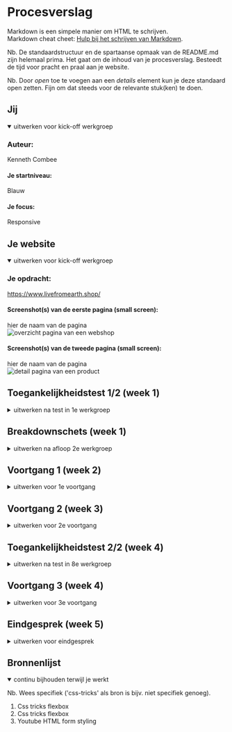# Procesverslag
Markdown is een simpele manier om HTML te schrijven.  
Markdown cheat cheet: [Hulp bij het schrijven van Markdown](https://github.com/adam-p/markdown-here/wiki/Markdown-Cheatsheet).

Nb. De standaardstructuur en de spartaanse opmaak van de README.md zijn helemaal prima. Het gaat om de inhoud van je procesverslag. Besteedt de tijd voor pracht en praal aan je website.

Nb. Door *open* toe te voegen aan een *details* element kun je deze standaard open zetten. Fijn om dat steeds voor de relevante stuk(ken) te doen.





## Jij

<details open>
  <summary>uitwerken voor kick-off werkgroep</summary>

  ### Auteur:
  Kenneth Combee

  #### Je startniveau:
  Blauw

  #### Je focus:
  Responsive
 
</details>





## Je website

<details open>
  <summary>uitwerken voor kick-off werkgroep</summary>

  ### Je opdracht:
  https://www.livefromearth.shop/

  #### Screenshot(s) van de eerste pagina (small screen): 
  hier de naam van de pagina  
  <img src="readme-images/FEDpage1.png" width="375px" alt="overzicht pagina van een webshop">

  #### Screenshot(s) van de tweede pagina (small screen):
  hier de naam van de pagina  
  <img src="readme-images/FEDpage2.png" width="375px" alt="detail pagina van een product">
 
</details>



## Toegankelijkheidstest 1/2 (week 1)

<details>
  <summary>uitwerken na test in 1e werkgroep</summary>

  ### Mijn bevindingen Campina website van Redouan:

  #### Screenreader
  Toegankelijkheid test Campina homepage

  Wat valt op screenreader:
  Door middel van de rotor kun je selecteren op welk onderdeel je wilt zoeken met de voice over (FOTO ROTOR google)

  Screenreader heading:
  Geeft aan of het h1,h2, h3 of h4 is
  Op Campina home is de menu banner h2
  H3 zijn de kopjes in de footer.
  Geeft aan dat je op de laatste heading bent als je helemaal naar beneden scrollt

  Screenreader links: 
  Veel links op de pagina van Campina. Interessante is dat die zelfs door de links in de dropdown van de menu items heengaat, deze zijn niet zichtbaar tenzij je over de menu items hoverd. Apart maar dit kan voor een blinde denk ik wel handig zijn om te zien wat er allemaal in de navigatie zit.
  Geeft aan dat dat ‘first link’ in de UPS bar zit.

  Zo ziet de rotor er in de UI uit:

  <img src="readme-images/rotor.png" width="375px" alt="detail pagina van een product">


  #### Muis en Toetsenbord 
  Bediening, wat valt op:
  Kan alleen door de site navigeren door te tabben en dit gaat alleen naar beneden. Het is dus niet mogelijk op met de pijltjes naar links en rechts te navigeren.
  Door de pijltjes te gebruiken of spatie kun je scrollen op de pagina.

  Volgorde, wat valt op:
  De volgorde gaat door de lists heen. In de footer gaat dat van boven naar beneden
  Op de producten pagina gaat de volgorde door de list heen wel horizontaal.
  Ook ga je door deze manier van navigeren weer door alle submenu items die niet zichtbaar zijn.

  State, wat valt op:
  Active state word getoond als iets geselecteerd is door middel van te tabben. Hover en focus niet.


  #### Motoriek (shocks, elastiekjes)
  Slechte motoriek:
  Elastieken om je vingers nemen de vrijheid weg die je gewent bent door al je verschillende vingers een andere kant op te laten bewegen. Hierdoor ben je een stuk minder snel met typen.

  Concentratieprobleem:
  Hier kan ik niet veel over te zeggen.

  Spasmes:
  Erg genoten van de EMS Spierstimulator, mooi dat zoiets mag worden toegepast op studenten. Alleen kunnen de effecten wel zo heftig zijn dat je bijna geen gebruik kan maken van bijvoorbeeld een computer.

  ()


  #### Visueel (brillen, contrast, kleurenblind, dark/light). 
  Brillen:
  Verschillende vormen visuele beperkingen zijn te ervaren door deze brillen:

  <img src="readme-images/brillen.png" width="375px" alt="brillen met effecten gebruikt in tijdens de toegankelijkheid test">

  Hier een voorbeeld van als je door de 'blurry bril' kijkt:

  <img src="readme-images/blurryvision.png" width="375px" alt="blurry vision">

  Kluerenblind:
  De Campina branding (groene kleur) komt niet terug bij verschillende soorten van kleurenblindheid maar alle elementen zijn nog wel te zien en te begrijpen
  Voorbeeld van de Campina website als je de visuale beperking 'Protanopia' hebben:

  <img src="readme-images/campinageel.png" width="375px" alt="visuele beperking protanopia">

  Voorbeeld van de Campina website als je de visuale beperking 'Tritanopia' zou hebben:

  <img src="readme-images/campinablauw.png" width="375px" alt="visuele beperking tritanopia">

  Dark/light-mode:
  Er is geen dark-mode beschikbaar vanuit de browser en er is ook geen toggle om dark-mode aan te zetten op de website zelf.

### Redoun z'n bevindingen voor mijn website (Live From Earth Shop):

  -Voice over-
  Bevinding 1: De homepagina van de website bevat geen headings. Deze staan niet als optie in de Rotor.
  Bevinding 2: Op de homepagina zijn de linkjes vrij duidelijk. Vooral omdat (bijna) alle content hierop linkjes zijn.
  Bevinding 3: De links zijn ook de titels.

  -Toetsenbord & muis-
  Bevinding 1: De tab gaat wel logisch door alle elementen heen. Maar je kunt niet zien op welke element je zit.
  Bevinding 2: Bij de producten pagina is het niet alleen dat je niet de tab selecgie ziet. Maar de volgorde van de tab navigatie gaat is niet logisch. Het is ook ondeuidelijk waar het begint en eindigt.

</details>



## Breakdownschets (week 1)

<details>
  <summary>uitwerken na afloop 2e werkgroep</summary>

  ### de hele pagina: 
  <img src="readme-images/dummy-plaatje.jpg" width="375px" alt="breakdown van de hele pagina">

  ### dynamisch deel (bijv menu): 
  <img src="readme-images/dummy-plaatje.jpg" width="375px" alt="breakdown van een dynamisch deel">

  ### wellicht nog een dynamisch deel (bijv filter): 
  <img src="readme-images/dummy-plaatje.jpg" width="375px" alt="breakdown van nog een dynamisch deel">

</details>





## Voortgang 1 (week 2)

<details>
  <summary>uitwerken voor 1e voortgang</summary>

  ### Stand van zaken
  hier dit ging goed & dit was lastig (neem ook screenshots op van delen van je website en code)


  ### Agenda voor meeting
  samen met je groepje opstellen

  Chelsey:
  website: starbucks.nl

  Mauro:
  website: garagenoord.com
  tekst langs de zijkant laten bewegen; writing-mode & marquee

  Stein:
  website: spoorwegmusuem.nl

  Kenneth:
  website:livefromearth.shop
  Ben geholpen met de opzet van m'n html

  ### Verslag van meeting
  hier na afloop snel de uitkomsten van de meeting vastleggen

  - HTML opzet
  - Sanne heeft na afloop nog eventjes geholpen
  - 

</details>





## Voortgang 2 (week 3)

<details>
  <summary>uitwerken voor 2e voortgang</summary>

  ### Stand van zaken
  hier dit ging goed & dit was lastig (neem ook screenshots op van delen van je website en code)

  Ben blij hoe het gaat, leetste tijd niet echt aan kunnen werken (persoonlijke situatie en werk)
  Hoop zo snel mogelijk de homepage af te hebben.
  Wat hab ik nog nodig:
  - Header
  - Footer

  Wat ik tot nu toe heb:

  <img src="readme-images/voortgang21.png" width="375px" alt="website tot nu toe">

  <img src="readme-images/voortgang22.png" width="375px" alt="css">

  <img src="readme-images/voortgang23.png" width="375px" alt="html">

  ### Agenda voor meeting
  Vragen zijn gedeeld in Teams

  Chelsey:
  Ordered list in de list item zetten

  Mauro:
  Font erin gezet, maakt een groot verschil

  Stein:
  Video in de website gezet

  Kenneth:
  Responsive catologus (ul) in display grid. List item in display flex. SOLDOUT absolute gepositioneerd.

  ### Verslag van meeting
  hier na afloop snel de uitkomsten van de meeting vastleggen

  - div mag als Sanne en Stein het goed vinden 
  - 
  - 


</details>





## Toegankelijkheidstest 2/2 (week 4)

<details>
  <summary>uitwerken na test in 8e werkgroep</summary>

  ### Mijn bevindingen SpaceX website van Joep:

  #### Screenreader
  Screenreader heading:
  Geeft op mijn laptop niet aan wat de headings zijn maar bij Joep wel. (Misschien iets met mijn instellingen)

  Screenreader links: 
  Links zijn goed aangegeven met state(visited) en titel


  #### Muis en Toetsenbord 
  Bediening:
  Navigeren kan naar links en rechts door gebruik te maken van de pijltjes.
  Met tab alleen naar rechts.

  Button states zijn goed uitgewerkt.

  #### Visueel (brillen, contrast, kleurenblind, dark/light). 
  Kleuren:
  Blurred: Moeilijk leesbaar.
  Pratonopia, Deuteranopia, Tritanopia, Achromatopsia: Goed zichtbaar en leesbaar.

  Dark/light-mode:
  Is niet uitgewerkt.

  #### Motoriek (shocks, elastiekjes)
  Slechte motoriek:
  Elastieken om je vingers nemen de vrijheid weg die je gewent bent door al je verschillende vingers een andere kant op te laten bewegen. Hierdoor ben je een stuk minder snel met typen.

  Visuele beperkingen
  Verschillende vormen visuele beperkingen zijn te ervaren door deze brillen:

  Concentratieprobleem:
  Story of my life

  Spasmes
  Erg genoten van de EMS Spierstimulator, mooi dat zoiets mag worden toegepast op studenten. Alleen kunnen de effecten wel zo heftig zijn dat je bijna geen gebruik kan maken van bijvoorbeeld een computer.
</details>



## Voortgang 3 (week 4)

<details>
  <summary>uitwerken voor 3e voortgang</summary>

  ### Stand van zaken
  Bijna klaar. Nog wat details uitwerken die niet helemaal meewerken (:root etc.)
  Verder alleen nog een interactie uitwerken mat javascript.

  Ben blij dat het tot dusver aardig gelukt is en dat ik alles tot op zekere hoogte goed gebrijp.

  <img src="readme-images/voortgang3.png" width="375px" alt="nieuwe pagina: productpagina">


  ### Agenda voor meeting
  samen met je groepje opstellen

  Chelsey:
  (is afwezig)

  Mauro:
  Body heeft standaard margin; is nu weggehaald.


  Stein:
  Weet het allemaal wel.

  Kenneth:
            Vragen: 
            - :root colors werken op de ene plek wek, op de andere niet.
            - flexbox werktniet lekker bij de buttons in de form, komt denk ik doordat daaronder het een en ander overschrijf. 
            - Form responsiveness... ..> media queries
            - JavaScript voor de + en - van een product



  ### Verslag van meeting
  hier na afloop snel de uitkomsten van de meeting vastleggen

  - JavaScript enigszins geleerd
  - 1. Bijna klaar, flex box fixen in de vorm
  - 2. Media querie fixen

</details>





## Eindgesprek (week 5)

<details>
  <summary>uitwerken voor eindgesprek</summary>

  ### Je uitkomst - karakteristiek screenshots:
  <img src="readme-images/dummy-plaatje.jpg" width="375px" alt="uitkomst opdracht 1">


  ### Dit ging goed/Heb ik geleerd: 
  Korte omschrijving met plaatjes

  Veel ging beter dan ik had verwacht.

  <img src="readme-images/dummy-plaatje.jpg" width="375px" alt="top">


  ### Dit was lastig/Is niet gelukt:
  Korte omschrijving met plaatjes

  Ik vond JavaScript nog wel lastig om te begrijpen. Ik ben bang dat ik de JS les heb moeten missen vanwege een Kick-Off voor afstuderen maar gelukkig was Sanne daar om me op weg te helpen tijdens/na de laatste voortganggesprek.

  <img src="readme-images/dummy-plaatje.jpg" width="375px" alt="bummer">
</details>





## Bronnenlijst

<details open>
  <summary>continu bijhouden terwijl je werkt</summary>

  Nb. Wees specifiek ('css-tricks' als bron is bijv. niet specifiek genoeg).

  1. Css tricks flexbox
  2. Css tricks flexbox
  3. Youtube HTML form styling

</details>